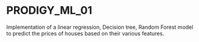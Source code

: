 # PRODIGY_ML_01
Implementation of a linear regression, Decision tree, Random Forest model to predict the prices of houses based on their various features.
